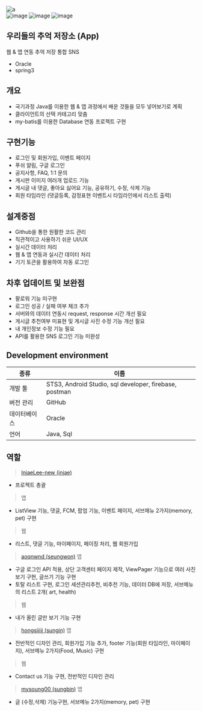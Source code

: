 ![a](https://user-images.githubusercontent.com/71866565/109638381-4e5b1b00-7b91-11eb-9e86-3892a663f81a.PNG)<br>
![image](https://user-images.githubusercontent.com/71866565/109779240-18796d80-7c49-11eb-834e-0d57b10bbb40.png)
![image](https://user-images.githubusercontent.com/71866565/109779339-347d0f00-7c49-11eb-8009-f741ddc0f8d5.png)
![image](https://user-images.githubusercontent.com/71866565/109779104-f253cd80-7c48-11eb-8194-408ab34646ab.png)

## 우리들의 추억 저장소 (App)
웹 & 앱 연동 추억 저장 통합 SNS  
- Oracle
- spring3

## 개요
- 국기과정 Java를 이용한 웹 & 앱 과정에서 배운 것들을 모두 넣어보기로 계획
- 클라이언트의 선택 카테고리 맞춤
- my-batis를 이용한 Database 연동 프로젝트 구현

## 구현기능
- 로그인 및 회원가입, 이벤트 페이지
- 푸쉬 알림, 구글 로그인
- 공지사항, FAQ, 1:1 문의
- 게시판 이미지 여러개 업로드 기능
- 게시글 내 댓글, 좋아요 싫어요 기능, 공유하기, 수정, 삭제 기능
- 회원 타임라인 (댓글등록, 감정표현 이벤트시 타임라인에서 리스트 출력)

## 설계중점
- Github을 통한 원활한 코드 관리
- 직관적이고 사용하기 쉬운 UI/UX 
- 실시간 데이터 처리
- 웹 & 앱 연동과 실시간 데이터 처리
- 기기 토큰을 활용하여 자동 로그인

## 차후 업데이트 및 보완점
- 팔로워 기능 미구현
- 로그인 성공 / 실패 여부 체크 추가
- 서버와의 데이터 연동시 request, response 시간 개선 필요
- 게시글 추천여부 미표현 및 게시글 사진 수정 기능 개선 필요
- 내 개인정보 수정 기능 필요
- API를 활용한 SNS 로그인 기능 미완성


## Development environment

| 종류 | 이름 |
| ------ | ------ |
| 개발 툴 | STS3, Android Studio, sql developer, firebase, postman |
| 버전 관리 | GitHub |
| 데이터베이스 | Oracle |
| 언어 | Java, Sql |

## 역할
> [InjaeLee-new (injae)](https://github.com/InjaeLee-new)
- 프로젝트 총괄 
> 앱
- ListView 기능, 댓글, FCM, 팝업 기능, 이벤트 페이지, 서브메뉴 2가지(memory, pet) 구현
> 웹
- 리스트, 댓글 기능, 마이페이지, 페이징 처리, 웹 회원가입

> [aoqnwnd (seungwon)](https://github.com/aoqnwnd)
> 앱
- 구글 로그인 API 적용, 상단 고객센터 페이지 제작, ViewPager 기능으로 여러 사진 보기 구현, 글쓰기 기능 구현
- 토탈 리스트 구현, 로그인 세션관리추천, 비추천 기능, 데이터 DB에 저장, 서브메뉴의 리스트 2개( art, health)
> 웹
- 내가 올린 글만 보기 기능 구현

> [hongsiiiii (sungin)](https://github.com/hongsiiiii)
> 앱
- 전반적인 디자인 관리, 회원가입 기능 추가, footer 기능(회원 타임라인, 마이페이지), 서브메뉴 2가지(Food, Music) 구현
> 웹
- Contact us 기능 구현, 전반적인 디자인 관리

> [mysoung00 (sungbin)](https://github.com/mysoung00)
> 앱
- 글 (수정,삭제) 기능구현,  서브메뉴 2가지(memory, pet) 구현
